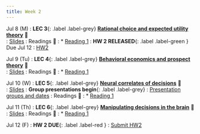 ```yaml
---
title: Week 2 
---
```


Jul 8 (M)
: **LEC 3**{: .label .label-grey} **[Rational choice and expected utility theory](./)** 🎥  
    : [Slides](./)
: Readings 📖
: * [Reading 1](https://canvas.ucsd.edu/files/)
:  **HW 2 RELEASED**{: .label .label-green } Due Jul 12
    : [HW2](https://canvas.ucsd.edu/files/)

Jul 9 (Tu)
: **LEC 4**{: .label .label-grey} **[Behavioral economics and prospect theory](./)** 🎥  
    : [Slides](./)
: Readings 📖
: * [Reading 1](https://canvas.ucsd.edu/files/)

Jul 10 (W)
: **LEC 5**{: .label .label-grey} **[Neural correlates of decisions](./)** 🎥  
    : [Slides](./)
: **Group presentations begin**{: .label .label-grey} 
    : [Presentation groups and dates](./)
: Readings 📖
: * [Reading 1](https://canvas.ucsd.edu/files/)

Jul 11 (Th)
: **LEC 6**{: .label .label-grey} **[Manipulating decisions in the brain](./)** 🎥  
    : [Slides](./)
: Readings 📖
: * [Reading 1](https://canvas.ucsd.edu/files/)

Jul 12 (F)
:  **HW 2 DUE**{: .label .label-red } 
    : [Submit HW2](https://canvas.ucsd.edu/files/)
